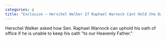 ```yaml
---
categories: g
title: "Exclusive — Herschel Walker If Raphael Warnock Cant Hold the Oath that He Gave to Our Heavenly Father Do You Think Hes Going to Hold the Oath Hes Given to You"
---
```

Herschel Walker asked how Sen. Raphael Warnock can uphold his oath of office if he is unable to keep his oath "to our Heavenly Father."